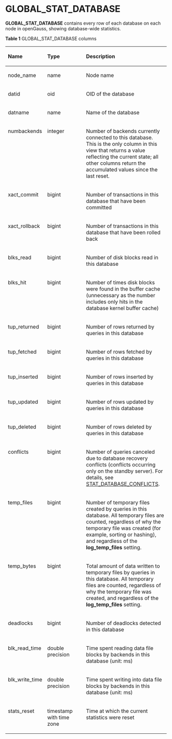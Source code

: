 # GLOBAL\_STAT\_DATABASE<a name="EN-US_TOPIC_0289900380"></a>

**GLOBAL\_STAT\_DATABASE**  contains every row of each database on each node in openGauss, showing database-wide statistics.

**Table  1**  GLOBAL\_STAT\_DATABASE columns

<a name="en-us_topic_0283136673_en-us_topic_0237122596_table46552469546"></a>
<table><thead align="left"><tr id="en-us_topic_0283136673_en-us_topic_0237122596_row988418461545"><th class="cellrowborder" valign="top" width="17.27%" id="mcps1.2.4.1.1"><p id="en-us_topic_0283136673_en-us_topic_0237122596_p9884124615548"><a name="en-us_topic_0283136673_en-us_topic_0237122596_p9884124615548"></a><a name="en-us_topic_0283136673_en-us_topic_0237122596_p9884124615548"></a><strong id="b54141148448"><a name="b54141148448"></a><a name="b54141148448"></a>Name</strong></p>
</th>
<th class="cellrowborder" valign="top" width="28.73%" id="mcps1.2.4.1.2"><p id="en-us_topic_0283136673_en-us_topic_0237122596_p1888464625411"><a name="en-us_topic_0283136673_en-us_topic_0237122596_p1888464625411"></a><a name="en-us_topic_0283136673_en-us_topic_0237122596_p1888464625411"></a><strong id="b164499664418"><a name="b164499664418"></a><a name="b164499664418"></a>Type</strong></p>
</th>
<th class="cellrowborder" valign="top" width="54%" id="mcps1.2.4.1.3"><p id="en-us_topic_0283136673_en-us_topic_0237122596_p88849464549"><a name="en-us_topic_0283136673_en-us_topic_0237122596_p88849464549"></a><a name="en-us_topic_0283136673_en-us_topic_0237122596_p88849464549"></a><strong id="b18501479446"><a name="b18501479446"></a><a name="b18501479446"></a>Description</strong></p>
</th>
</tr>
</thead>
<tbody><tr id="en-us_topic_0283136673_en-us_topic_0237122596_row188841546175420"><td class="cellrowborder" valign="top" width="17.27%" headers="mcps1.2.4.1.1 "><p id="en-us_topic_0283136673_en-us_topic_0237122596_p7885144614541"><a name="en-us_topic_0283136673_en-us_topic_0237122596_p7885144614541"></a><a name="en-us_topic_0283136673_en-us_topic_0237122596_p7885144614541"></a>node_name</p>
</td>
<td class="cellrowborder" valign="top" width="28.73%" headers="mcps1.2.4.1.2 "><p id="en-us_topic_0283136673_en-us_topic_0237122596_p688520468546"><a name="en-us_topic_0283136673_en-us_topic_0237122596_p688520468546"></a><a name="en-us_topic_0283136673_en-us_topic_0237122596_p688520468546"></a>name</p>
</td>
<td class="cellrowborder" valign="top" width="54%" headers="mcps1.2.4.1.3 "><p id="en-us_topic_0283136673_en-us_topic_0237122596_p198861465548"><a name="en-us_topic_0283136673_en-us_topic_0237122596_p198861465548"></a><a name="en-us_topic_0283136673_en-us_topic_0237122596_p198861465548"></a>Node name</p>
</td>
</tr>
<tr id="en-us_topic_0283136673_en-us_topic_0237122596_row148866462545"><td class="cellrowborder" valign="top" width="17.27%" headers="mcps1.2.4.1.1 "><p id="en-us_topic_0283136673_en-us_topic_0237122596_p588644675416"><a name="en-us_topic_0283136673_en-us_topic_0237122596_p588644675416"></a><a name="en-us_topic_0283136673_en-us_topic_0237122596_p588644675416"></a>datid</p>
</td>
<td class="cellrowborder" valign="top" width="28.73%" headers="mcps1.2.4.1.2 "><p id="en-us_topic_0283136673_en-us_topic_0237122596_p9886114620544"><a name="en-us_topic_0283136673_en-us_topic_0237122596_p9886114620544"></a><a name="en-us_topic_0283136673_en-us_topic_0237122596_p9886114620544"></a>oid</p>
</td>
<td class="cellrowborder" valign="top" width="54%" headers="mcps1.2.4.1.3 "><p id="en-us_topic_0283136673_en-us_topic_0237122596_p11886446195413"><a name="en-us_topic_0283136673_en-us_topic_0237122596_p11886446195413"></a><a name="en-us_topic_0283136673_en-us_topic_0237122596_p11886446195413"></a>OID of the database</p>
</td>
</tr>
<tr id="en-us_topic_0283136673_en-us_topic_0237122596_row78861446145419"><td class="cellrowborder" valign="top" width="17.27%" headers="mcps1.2.4.1.1 "><p id="en-us_topic_0283136673_en-us_topic_0237122596_p1688619463546"><a name="en-us_topic_0283136673_en-us_topic_0237122596_p1688619463546"></a><a name="en-us_topic_0283136673_en-us_topic_0237122596_p1688619463546"></a>datname</p>
</td>
<td class="cellrowborder" valign="top" width="28.73%" headers="mcps1.2.4.1.2 "><p id="en-us_topic_0283136673_en-us_topic_0237122596_p148861146125413"><a name="en-us_topic_0283136673_en-us_topic_0237122596_p148861146125413"></a><a name="en-us_topic_0283136673_en-us_topic_0237122596_p148861146125413"></a>name</p>
</td>
<td class="cellrowborder" valign="top" width="54%" headers="mcps1.2.4.1.3 "><p id="en-us_topic_0283136673_en-us_topic_0237122596_p10886846165411"><a name="en-us_topic_0283136673_en-us_topic_0237122596_p10886846165411"></a><a name="en-us_topic_0283136673_en-us_topic_0237122596_p10886846165411"></a>Name of the database</p>
</td>
</tr>
<tr id="en-us_topic_0283136673_en-us_topic_0237122596_row18886144665420"><td class="cellrowborder" valign="top" width="17.27%" headers="mcps1.2.4.1.1 "><p id="en-us_topic_0283136673_en-us_topic_0237122596_p13886154675418"><a name="en-us_topic_0283136673_en-us_topic_0237122596_p13886154675418"></a><a name="en-us_topic_0283136673_en-us_topic_0237122596_p13886154675418"></a>numbackends</p>
</td>
<td class="cellrowborder" valign="top" width="28.73%" headers="mcps1.2.4.1.2 "><p id="en-us_topic_0283136673_en-us_topic_0237122596_p9887124613546"><a name="en-us_topic_0283136673_en-us_topic_0237122596_p9887124613546"></a><a name="en-us_topic_0283136673_en-us_topic_0237122596_p9887124613546"></a>integer</p>
</td>
<td class="cellrowborder" valign="top" width="54%" headers="mcps1.2.4.1.3 "><p id="en-us_topic_0283136673_en-us_topic_0237122596_p1988774616547"><a name="en-us_topic_0283136673_en-us_topic_0237122596_p1988774616547"></a><a name="en-us_topic_0283136673_en-us_topic_0237122596_p1988774616547"></a>Number of backends currently connected to this database. This is the only column in this view that returns a value reflecting the current state; all other columns return the accumulated values since the last reset.</p>
</td>
</tr>
<tr id="en-us_topic_0283136673_en-us_topic_0237122596_row1887946105416"><td class="cellrowborder" valign="top" width="17.27%" headers="mcps1.2.4.1.1 "><p id="en-us_topic_0283136673_en-us_topic_0237122596_p4887114618546"><a name="en-us_topic_0283136673_en-us_topic_0237122596_p4887114618546"></a><a name="en-us_topic_0283136673_en-us_topic_0237122596_p4887114618546"></a>xact_commit</p>
</td>
<td class="cellrowborder" valign="top" width="28.73%" headers="mcps1.2.4.1.2 "><p id="en-us_topic_0283136673_en-us_topic_0237122596_p1887144655418"><a name="en-us_topic_0283136673_en-us_topic_0237122596_p1887144655418"></a><a name="en-us_topic_0283136673_en-us_topic_0237122596_p1887144655418"></a>bigint</p>
</td>
<td class="cellrowborder" valign="top" width="54%" headers="mcps1.2.4.1.3 "><p id="en-us_topic_0283136673_en-us_topic_0237122596_p1188794619544"><a name="en-us_topic_0283136673_en-us_topic_0237122596_p1188794619544"></a><a name="en-us_topic_0283136673_en-us_topic_0237122596_p1188794619544"></a>Number of transactions in this database that have been committed</p>
</td>
</tr>
<tr id="en-us_topic_0283136673_en-us_topic_0237122596_row5887154619542"><td class="cellrowborder" valign="top" width="17.27%" headers="mcps1.2.4.1.1 "><p id="en-us_topic_0283136673_en-us_topic_0237122596_p14888174611543"><a name="en-us_topic_0283136673_en-us_topic_0237122596_p14888174611543"></a><a name="en-us_topic_0283136673_en-us_topic_0237122596_p14888174611543"></a>xact_rollback</p>
</td>
<td class="cellrowborder" valign="top" width="28.73%" headers="mcps1.2.4.1.2 "><p id="en-us_topic_0283136673_en-us_topic_0237122596_p488864616541"><a name="en-us_topic_0283136673_en-us_topic_0237122596_p488864616541"></a><a name="en-us_topic_0283136673_en-us_topic_0237122596_p488864616541"></a>bigint</p>
</td>
<td class="cellrowborder" valign="top" width="54%" headers="mcps1.2.4.1.3 "><p id="en-us_topic_0283136673_en-us_topic_0237122596_p11888164616549"><a name="en-us_topic_0283136673_en-us_topic_0237122596_p11888164616549"></a><a name="en-us_topic_0283136673_en-us_topic_0237122596_p11888164616549"></a>Number of transactions in this database that have been rolled back</p>
</td>
</tr>
<tr id="en-us_topic_0283136673_en-us_topic_0237122596_row17888144613540"><td class="cellrowborder" valign="top" width="17.27%" headers="mcps1.2.4.1.1 "><p id="en-us_topic_0283136673_en-us_topic_0237122596_p38881461543"><a name="en-us_topic_0283136673_en-us_topic_0237122596_p38881461543"></a><a name="en-us_topic_0283136673_en-us_topic_0237122596_p38881461543"></a>blks_read</p>
</td>
<td class="cellrowborder" valign="top" width="28.73%" headers="mcps1.2.4.1.2 "><p id="en-us_topic_0283136673_en-us_topic_0237122596_p1188813460541"><a name="en-us_topic_0283136673_en-us_topic_0237122596_p1188813460541"></a><a name="en-us_topic_0283136673_en-us_topic_0237122596_p1188813460541"></a>bigint</p>
</td>
<td class="cellrowborder" valign="top" width="54%" headers="mcps1.2.4.1.3 "><p id="en-us_topic_0283136673_en-us_topic_0237122596_p9889104625418"><a name="en-us_topic_0283136673_en-us_topic_0237122596_p9889104625418"></a><a name="en-us_topic_0283136673_en-us_topic_0237122596_p9889104625418"></a>Number of disk blocks read in this database</p>
</td>
</tr>
<tr id="en-us_topic_0283136673_en-us_topic_0237122596_row688904615414"><td class="cellrowborder" valign="top" width="17.27%" headers="mcps1.2.4.1.1 "><p id="en-us_topic_0283136673_en-us_topic_0237122596_p4889174675413"><a name="en-us_topic_0283136673_en-us_topic_0237122596_p4889174675413"></a><a name="en-us_topic_0283136673_en-us_topic_0237122596_p4889174675413"></a>blks_hit</p>
</td>
<td class="cellrowborder" valign="top" width="28.73%" headers="mcps1.2.4.1.2 "><p id="en-us_topic_0283136673_en-us_topic_0237122596_p488918464548"><a name="en-us_topic_0283136673_en-us_topic_0237122596_p488918464548"></a><a name="en-us_topic_0283136673_en-us_topic_0237122596_p488918464548"></a>bigint</p>
</td>
<td class="cellrowborder" valign="top" width="54%" headers="mcps1.2.4.1.3 "><p id="en-us_topic_0283136673_en-us_topic_0237122596_p1588944613547"><a name="en-us_topic_0283136673_en-us_topic_0237122596_p1588944613547"></a><a name="en-us_topic_0283136673_en-us_topic_0237122596_p1588944613547"></a>Number of times disk blocks were found in the buffer cache (unnecessary as the number includes only hits in the database kernel buffer cache)</p>
</td>
</tr>
<tr id="en-us_topic_0283136673_en-us_topic_0237122596_row20889194615419"><td class="cellrowborder" valign="top" width="17.27%" headers="mcps1.2.4.1.1 "><p id="en-us_topic_0283136673_en-us_topic_0237122596_p9889134611548"><a name="en-us_topic_0283136673_en-us_topic_0237122596_p9889134611548"></a><a name="en-us_topic_0283136673_en-us_topic_0237122596_p9889134611548"></a>tup_returned</p>
</td>
<td class="cellrowborder" valign="top" width="28.73%" headers="mcps1.2.4.1.2 "><p id="en-us_topic_0283136673_en-us_topic_0237122596_p7890164619542"><a name="en-us_topic_0283136673_en-us_topic_0237122596_p7890164619542"></a><a name="en-us_topic_0283136673_en-us_topic_0237122596_p7890164619542"></a>bigint</p>
</td>
<td class="cellrowborder" valign="top" width="54%" headers="mcps1.2.4.1.3 "><p id="en-us_topic_0283136673_en-us_topic_0237122596_p178901046155417"><a name="en-us_topic_0283136673_en-us_topic_0237122596_p178901046155417"></a><a name="en-us_topic_0283136673_en-us_topic_0237122596_p178901046155417"></a>Number of rows returned by queries in this database</p>
</td>
</tr>
<tr id="en-us_topic_0283136673_en-us_topic_0237122596_row15890164620545"><td class="cellrowborder" valign="top" width="17.27%" headers="mcps1.2.4.1.1 "><p id="en-us_topic_0283136673_en-us_topic_0237122596_p7890164615417"><a name="en-us_topic_0283136673_en-us_topic_0237122596_p7890164615417"></a><a name="en-us_topic_0283136673_en-us_topic_0237122596_p7890164615417"></a>tup_fetched</p>
</td>
<td class="cellrowborder" valign="top" width="28.73%" headers="mcps1.2.4.1.2 "><p id="en-us_topic_0283136673_en-us_topic_0237122596_p11891184645415"><a name="en-us_topic_0283136673_en-us_topic_0237122596_p11891184645415"></a><a name="en-us_topic_0283136673_en-us_topic_0237122596_p11891184645415"></a>bigint</p>
</td>
<td class="cellrowborder" valign="top" width="54%" headers="mcps1.2.4.1.3 "><p id="en-us_topic_0283136673_en-us_topic_0237122596_p1891104615414"><a name="en-us_topic_0283136673_en-us_topic_0237122596_p1891104615414"></a><a name="en-us_topic_0283136673_en-us_topic_0237122596_p1891104615414"></a>Number of rows fetched by queries in this database</p>
</td>
</tr>
<tr id="en-us_topic_0283136673_en-us_topic_0237122596_row78911946195416"><td class="cellrowborder" valign="top" width="17.27%" headers="mcps1.2.4.1.1 "><p id="en-us_topic_0283136673_en-us_topic_0237122596_p18891184618545"><a name="en-us_topic_0283136673_en-us_topic_0237122596_p18891184618545"></a><a name="en-us_topic_0283136673_en-us_topic_0237122596_p18891184618545"></a>tup_inserted</p>
</td>
<td class="cellrowborder" valign="top" width="28.73%" headers="mcps1.2.4.1.2 "><p id="en-us_topic_0283136673_en-us_topic_0237122596_p789104616544"><a name="en-us_topic_0283136673_en-us_topic_0237122596_p789104616544"></a><a name="en-us_topic_0283136673_en-us_topic_0237122596_p789104616544"></a>bigint</p>
</td>
<td class="cellrowborder" valign="top" width="54%" headers="mcps1.2.4.1.3 "><p id="en-us_topic_0283136673_en-us_topic_0237122596_p6891134625414"><a name="en-us_topic_0283136673_en-us_topic_0237122596_p6891134625414"></a><a name="en-us_topic_0283136673_en-us_topic_0237122596_p6891134625414"></a>Number of rows inserted by queries in this database</p>
</td>
</tr>
<tr id="en-us_topic_0283136673_en-us_topic_0237122596_row1089194645417"><td class="cellrowborder" valign="top" width="17.27%" headers="mcps1.2.4.1.1 "><p id="en-us_topic_0283136673_en-us_topic_0237122596_p5892946115412"><a name="en-us_topic_0283136673_en-us_topic_0237122596_p5892946115412"></a><a name="en-us_topic_0283136673_en-us_topic_0237122596_p5892946115412"></a>tup_updated</p>
</td>
<td class="cellrowborder" valign="top" width="28.73%" headers="mcps1.2.4.1.2 "><p id="en-us_topic_0283136673_en-us_topic_0237122596_p98925465542"><a name="en-us_topic_0283136673_en-us_topic_0237122596_p98925465542"></a><a name="en-us_topic_0283136673_en-us_topic_0237122596_p98925465542"></a>bigint</p>
</td>
<td class="cellrowborder" valign="top" width="54%" headers="mcps1.2.4.1.3 "><p id="en-us_topic_0283136673_en-us_topic_0237122596_p689217463545"><a name="en-us_topic_0283136673_en-us_topic_0237122596_p689217463545"></a><a name="en-us_topic_0283136673_en-us_topic_0237122596_p689217463545"></a>Number of rows updated by queries in this database</p>
</td>
</tr>
<tr id="en-us_topic_0283136673_en-us_topic_0237122596_row1889216467548"><td class="cellrowborder" valign="top" width="17.27%" headers="mcps1.2.4.1.1 "><p id="en-us_topic_0283136673_en-us_topic_0237122596_p7892114618540"><a name="en-us_topic_0283136673_en-us_topic_0237122596_p7892114618540"></a><a name="en-us_topic_0283136673_en-us_topic_0237122596_p7892114618540"></a>tup_deleted</p>
</td>
<td class="cellrowborder" valign="top" width="28.73%" headers="mcps1.2.4.1.2 "><p id="en-us_topic_0283136673_en-us_topic_0237122596_p9892046165418"><a name="en-us_topic_0283136673_en-us_topic_0237122596_p9892046165418"></a><a name="en-us_topic_0283136673_en-us_topic_0237122596_p9892046165418"></a>bigint</p>
</td>
<td class="cellrowborder" valign="top" width="54%" headers="mcps1.2.4.1.3 "><p id="en-us_topic_0283136673_en-us_topic_0237122596_p108931446115414"><a name="en-us_topic_0283136673_en-us_topic_0237122596_p108931446115414"></a><a name="en-us_topic_0283136673_en-us_topic_0237122596_p108931446115414"></a>Number of rows deleted by queries in this database</p>
</td>
</tr>
<tr id="en-us_topic_0283136673_en-us_topic_0237122596_row9893154611543"><td class="cellrowborder" valign="top" width="17.27%" headers="mcps1.2.4.1.1 "><p id="en-us_topic_0283136673_en-us_topic_0237122596_p10893174675411"><a name="en-us_topic_0283136673_en-us_topic_0237122596_p10893174675411"></a><a name="en-us_topic_0283136673_en-us_topic_0237122596_p10893174675411"></a>conflicts</p>
</td>
<td class="cellrowborder" valign="top" width="28.73%" headers="mcps1.2.4.1.2 "><p id="en-us_topic_0283136673_en-us_topic_0237122596_p13893134618547"><a name="en-us_topic_0283136673_en-us_topic_0237122596_p13893134618547"></a><a name="en-us_topic_0283136673_en-us_topic_0237122596_p13893134618547"></a>bigint</p>
</td>
<td class="cellrowborder" valign="top" width="54%" headers="mcps1.2.4.1.3 "><p id="en-us_topic_0283136673_en-us_topic_0237122596_p6893646205413"><a name="en-us_topic_0283136673_en-us_topic_0237122596_p6893646205413"></a><a name="en-us_topic_0283136673_en-us_topic_0237122596_p6893646205413"></a>Number of queries canceled due to database recovery conflicts (conflicts occurring only on the standby server). For details, see <a href="stat_database_conflicts.md">STAT_DATABASE_CONFLICTS</a>.</p>
</td>
</tr>
<tr id="en-us_topic_0283136673_en-us_topic_0237122596_row2893446125410"><td class="cellrowborder" valign="top" width="17.27%" headers="mcps1.2.4.1.1 "><p id="en-us_topic_0283136673_en-us_topic_0237122596_p15894154625415"><a name="en-us_topic_0283136673_en-us_topic_0237122596_p15894154625415"></a><a name="en-us_topic_0283136673_en-us_topic_0237122596_p15894154625415"></a>temp_files</p>
</td>
<td class="cellrowborder" valign="top" width="28.73%" headers="mcps1.2.4.1.2 "><p id="en-us_topic_0283136673_en-us_topic_0237122596_p1894204617541"><a name="en-us_topic_0283136673_en-us_topic_0237122596_p1894204617541"></a><a name="en-us_topic_0283136673_en-us_topic_0237122596_p1894204617541"></a>bigint</p>
</td>
<td class="cellrowborder" valign="top" width="54%" headers="mcps1.2.4.1.3 "><p id="en-us_topic_0283136673_en-us_topic_0237122596_p5894104645420"><a name="en-us_topic_0283136673_en-us_topic_0237122596_p5894104645420"></a><a name="en-us_topic_0283136673_en-us_topic_0237122596_p5894104645420"></a>Number of temporary files created by queries in this database. All temporary files are counted, regardless of why the temporary file was created (for example, sorting or hashing), and regardless of the <strong id="b201861247124410"><a name="b201861247124410"></a><a name="b201861247124410"></a>log_temp_files</strong> setting.</p>
</td>
</tr>
<tr id="en-us_topic_0283136673_en-us_topic_0237122596_row13894446105413"><td class="cellrowborder" valign="top" width="17.27%" headers="mcps1.2.4.1.1 "><p id="en-us_topic_0283136673_en-us_topic_0237122596_p389424665419"><a name="en-us_topic_0283136673_en-us_topic_0237122596_p389424665419"></a><a name="en-us_topic_0283136673_en-us_topic_0237122596_p389424665419"></a>temp_bytes</p>
</td>
<td class="cellrowborder" valign="top" width="28.73%" headers="mcps1.2.4.1.2 "><p id="en-us_topic_0283136673_en-us_topic_0237122596_p6894144612547"><a name="en-us_topic_0283136673_en-us_topic_0237122596_p6894144612547"></a><a name="en-us_topic_0283136673_en-us_topic_0237122596_p6894144612547"></a>bigint</p>
</td>
<td class="cellrowborder" valign="top" width="54%" headers="mcps1.2.4.1.3 "><p id="en-us_topic_0283136673_en-us_topic_0237122596_p889524612545"><a name="en-us_topic_0283136673_en-us_topic_0237122596_p889524612545"></a><a name="en-us_topic_0283136673_en-us_topic_0237122596_p889524612545"></a>Total amount of data written to temporary files by queries in this database. All temporary files are counted, regardless of why the temporary file was created, and regardless of the <strong id="b242714541443"><a name="b242714541443"></a><a name="b242714541443"></a>log_temp_files</strong> setting.</p>
</td>
</tr>
<tr id="en-us_topic_0283136673_en-us_topic_0237122596_row58959462541"><td class="cellrowborder" valign="top" width="17.27%" headers="mcps1.2.4.1.1 "><p id="en-us_topic_0283136673_en-us_topic_0237122596_p4895154675418"><a name="en-us_topic_0283136673_en-us_topic_0237122596_p4895154675418"></a><a name="en-us_topic_0283136673_en-us_topic_0237122596_p4895154675418"></a>deadlocks</p>
</td>
<td class="cellrowborder" valign="top" width="28.73%" headers="mcps1.2.4.1.2 "><p id="en-us_topic_0283136673_en-us_topic_0237122596_p1589504635414"><a name="en-us_topic_0283136673_en-us_topic_0237122596_p1589504635414"></a><a name="en-us_topic_0283136673_en-us_topic_0237122596_p1589504635414"></a>bigint</p>
</td>
<td class="cellrowborder" valign="top" width="54%" headers="mcps1.2.4.1.3 "><p id="en-us_topic_0283136673_en-us_topic_0237122596_p6895124619546"><a name="en-us_topic_0283136673_en-us_topic_0237122596_p6895124619546"></a><a name="en-us_topic_0283136673_en-us_topic_0237122596_p6895124619546"></a>Number of deadlocks detected in this database</p>
</td>
</tr>
<tr id="en-us_topic_0283136673_en-us_topic_0237122596_row98951546205412"><td class="cellrowborder" valign="top" width="17.27%" headers="mcps1.2.4.1.1 "><p id="en-us_topic_0283136673_en-us_topic_0237122596_p1089574615545"><a name="en-us_topic_0283136673_en-us_topic_0237122596_p1089574615545"></a><a name="en-us_topic_0283136673_en-us_topic_0237122596_p1089574615545"></a>blk_read_time</p>
</td>
<td class="cellrowborder" valign="top" width="28.73%" headers="mcps1.2.4.1.2 "><p id="en-us_topic_0283136673_en-us_topic_0237122596_p178951046105411"><a name="en-us_topic_0283136673_en-us_topic_0237122596_p178951046105411"></a><a name="en-us_topic_0283136673_en-us_topic_0237122596_p178951046105411"></a>double precision</p>
</td>
<td class="cellrowborder" valign="top" width="54%" headers="mcps1.2.4.1.3 "><p id="en-us_topic_0283136673_en-us_topic_0237122596_p16895746125416"><a name="en-us_topic_0283136673_en-us_topic_0237122596_p16895746125416"></a><a name="en-us_topic_0283136673_en-us_topic_0237122596_p16895746125416"></a>Time spent reading data file blocks by backends in this database (unit: ms)</p>
</td>
</tr>
<tr id="en-us_topic_0283136673_en-us_topic_0237122596_row289644605410"><td class="cellrowborder" valign="top" width="17.27%" headers="mcps1.2.4.1.1 "><p id="en-us_topic_0283136673_en-us_topic_0237122596_p489619462549"><a name="en-us_topic_0283136673_en-us_topic_0237122596_p489619462549"></a><a name="en-us_topic_0283136673_en-us_topic_0237122596_p489619462549"></a>blk_write_time</p>
</td>
<td class="cellrowborder" valign="top" width="28.73%" headers="mcps1.2.4.1.2 "><p id="en-us_topic_0283136673_en-us_topic_0237122596_p14896646125416"><a name="en-us_topic_0283136673_en-us_topic_0237122596_p14896646125416"></a><a name="en-us_topic_0283136673_en-us_topic_0237122596_p14896646125416"></a>double precision</p>
</td>
<td class="cellrowborder" valign="top" width="54%" headers="mcps1.2.4.1.3 "><p id="en-us_topic_0283136673_en-us_topic_0237122596_p089614468545"><a name="en-us_topic_0283136673_en-us_topic_0237122596_p089614468545"></a><a name="en-us_topic_0283136673_en-us_topic_0237122596_p089614468545"></a>Time spent writing into data file blocks by backends in this database (unit: ms)</p>
</td>
</tr>
<tr id="en-us_topic_0283136673_en-us_topic_0237122596_row1896164685419"><td class="cellrowborder" valign="top" width="17.27%" headers="mcps1.2.4.1.1 "><p id="en-us_topic_0283136673_en-us_topic_0237122596_p16896144618546"><a name="en-us_topic_0283136673_en-us_topic_0237122596_p16896144618546"></a><a name="en-us_topic_0283136673_en-us_topic_0237122596_p16896144618546"></a>stats_reset</p>
</td>
<td class="cellrowborder" valign="top" width="28.73%" headers="mcps1.2.4.1.2 "><p id="en-us_topic_0283136673_en-us_topic_0237122596_p168961646195410"><a name="en-us_topic_0283136673_en-us_topic_0237122596_p168961646195410"></a><a name="en-us_topic_0283136673_en-us_topic_0237122596_p168961646195410"></a>timestamp with time zone</p>
</td>
<td class="cellrowborder" valign="top" width="54%" headers="mcps1.2.4.1.3 "><p id="en-us_topic_0283136673_en-us_topic_0237122596_p1389618467541"><a name="en-us_topic_0283136673_en-us_topic_0237122596_p1389618467541"></a><a name="en-us_topic_0283136673_en-us_topic_0237122596_p1389618467541"></a>Time at which the current statistics were reset</p>
</td>
</tr>
</tbody>
</table>

